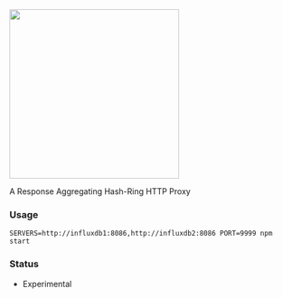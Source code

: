 <img src=https://user-images.githubusercontent.com/1423657/62418259-6a20d700-b665-11e9-999c-ae665060b24b.png width=300>

A Response Aggregating Hash-Ring HTTP Proxy

### Usage
```
SERVERS=http://influxdb1:8086,http://influxdb2:8086 PORT=9999 npm start
```


### Status

* Experimental


